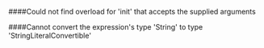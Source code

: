 ####Could not find overload for 'init' that accepts the supplied arguments

####Cannot convert the expression's type 'String' to type 'StringLiteralConvertible'
